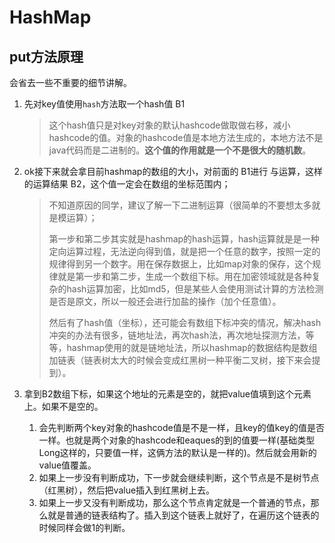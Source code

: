 # HashMap

## put方法原理

会省去一些不重要的细节讲解。

1. 先对key值使用`hash`方法取一个hash值 B1

   > 这个hash值只是对key对象的默认hashcode做取做右移，减小hashcode的值。对象的hashcode值是本地方法生成的，本地方法不是java代码而是二进制的。**这个值的作用就是一个不是很大的随机数**。

2. ok接下来就会拿目前hashmap的数组的大小，对前面的 B1进行 与运算，这样的运算结果 B2，这个值一定会在数组的坐标范围内；

   >    不知道原因的同学，建议了解一下二进制运算（很简单的不要想太多就是模运算）；
   >
   >    第一步和第二步其实就是hashmap的hash运算，hash运算就是是一种定向运算过程，无法逆向得到值，就是把一个任意的数字，按照一定的规律得到另一个数字。用在保存数据上，比如map对象的保存，这个规律就是第一步和第二步，生成一个数组下标。用在加密领域就是各种复杂的hash运算加密，比如md5，但是某些人会使用测试计算的方法检测是否是原文，所以一般还会进行加盐的操作（加个任意值）。
   >
   >   然后有了hash值（坐标），还可能会有数组下标冲突的情况，解决hash冲突的办法有很多，链地址法，再次hash法，再次地址探测方法，等等，hashmap使用的就是链地址法，所以hashmap的数据结构是数组加链表（链表树太大的时候会变成红黑树一种平衡二叉树，接下来会提到）。 

3. 拿到B2数组下标，如果这个地址的元素是空的，就把value值填到这个元素上。如果不是空的。

   1. 会先判断两个key对象的hashcode值是不是一样，且key的值key的值是否一样。也就是两个对象的hashcode和eaques的到的值要一样(基础类型Long这样的，只要值一样，这俩方法的默认是一样的)。然后就会用新的value值覆盖。
   2. 如果上一步没有判断成功，下一步就会继续判断，这个节点是不是树节点（红黑树），然后把value插入到红黑树上去。
   3. 如果上一步又没有判断成功，那么这个节点肯定就是一个普通的节点，那么就是普通的链表结构了。插入到这个链表上就好了，在遍历这个链表的时候同样会做1的判断。